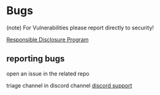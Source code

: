 # Bugs

(note)
For Vulnerabilities please report directly to security!

[Responsible Disclosure Program](https://shapeshift.com/responsible-disclosure-program)



## reporting bugs
open an issue in the related repo

triage channel in discord channel
[discord support](https://discord.gg/WQbpqEySFy)

